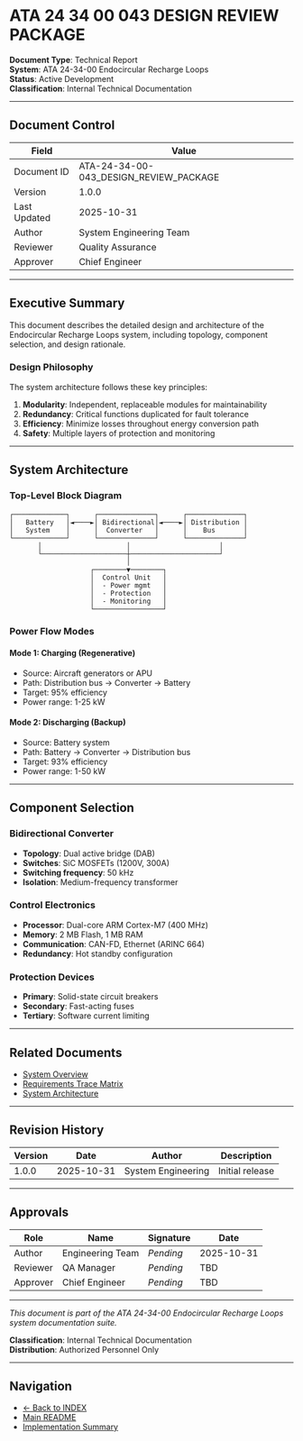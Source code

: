 # ATA 24 34 00 043 DESIGN REVIEW PACKAGE

**Document Type**: Technical Report  
**System**: ATA 24-34-00 Endocircular Recharge Loops  
**Status**: Active Development  
**Classification**: Internal Technical Documentation

---

## Document Control

| Field | Value |
|-------|-------|
| Document ID | ATA-24-34-00-043_DESIGN_REVIEW_PACKAGE |
| Version | 1.0.0 |
| Last Updated | 2025-10-31 |
| Author | System Engineering Team |
| Reviewer | Quality Assurance |
| Approver | Chief Engineer |

---

## Executive Summary

This document describes the detailed design and architecture of the Endocircular Recharge Loops system, including topology, component selection, and design rationale.

### Design Philosophy

The system architecture follows these key principles:
1. **Modularity**: Independent, replaceable modules for maintainability
2. **Redundancy**: Critical functions duplicated for fault tolerance
3. **Efficiency**: Minimize losses throughout energy conversion path
4. **Safety**: Multiple layers of protection and monitoring

---

## System Architecture

### Top-Level Block Diagram

```
┌─────────────┐      ┌──────────────┐      ┌──────────────┐
│   Battery   │◄────►│ Bidirectional│◄────►│ Distribution │
│   System    │      │  Converter   │      │    Bus       │
└─────────────┘      └──────────────┘      └──────────────┘
       │                     │                      │
       └─────────────────────┼──────────────────────┘
                             │
                    ┌────────▼────────┐
                    │  Control Unit   │
                    │  - Power mgmt   │
                    │  - Protection   │
                    │  - Monitoring   │
                    └─────────────────┘
```

### Power Flow Modes

#### Mode 1: Charging (Regenerative)
- Source: Aircraft generators or APU
- Path: Distribution bus → Converter → Battery
- Target: 95% efficiency
- Power range: 1-25 kW

#### Mode 2: Discharging (Backup)
- Source: Battery system
- Path: Battery → Converter → Distribution bus
- Target: 93% efficiency
- Power range: 1-50 kW

---

## Component Selection

### Bidirectional Converter
- **Topology**: Dual active bridge (DAB)
- **Switches**: SiC MOSFETs (1200V, 300A)
- **Switching frequency**: 50 kHz
- **Isolation**: Medium-frequency transformer

### Control Electronics
- **Processor**: Dual-core ARM Cortex-M7 (400 MHz)
- **Memory**: 2 MB Flash, 1 MB RAM
- **Communication**: CAN-FD, Ethernet (ARINC 664)
- **Redundancy**: Hot standby configuration

### Protection Devices
- **Primary**: Solid-state circuit breakers
- **Secondary**: Fast-acting fuses
- **Tertiary**: Software current limiting



---

## Related Documents

- [System Overview](../../OVERVIEW/ATA-24-34-00-000_SUBSYSTEM_SUMMARY.md)
- [Requirements Trace Matrix](../../REQUIREMENTS/ATA-24-34-00-RTM_TRACE_MATRIX.xlsx)
- [System Architecture](../../DESIGN/ATA-24-34-00-ARCH_ARCHITECTURE.md)

---

## Revision History

| Version | Date | Author | Description |
|---------|------|--------|-------------|
| 1.0.0 | 2025-10-31 | System Engineering | Initial release |

---

## Approvals

| Role | Name | Signature | Date |
|------|------|-----------|------|
| Author | Engineering Team | _Pending_ | 2025-10-31 |
| Reviewer | QA Manager | _Pending_ | TBD |
| Approver | Chief Engineer | _Pending_ | TBD |

---

*This document is part of the ATA 24-34-00 Endocircular Recharge Loops system documentation suite.*

**Classification**: Internal Technical Documentation  
**Distribution**: Authorized Personnel Only

---

## Navigation

- [← Back to INDEX](../../INDEX.md)
- [Main README](../../README.md)
- [Implementation Summary](../../IMPLEMENTATION_SUMMARY.md)
